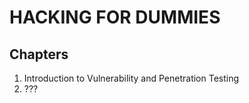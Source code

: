 # HACKING FOR DUMMIES

## Chapters

1. Introduction to Vulnerability and Penetration Testing
2. ???
